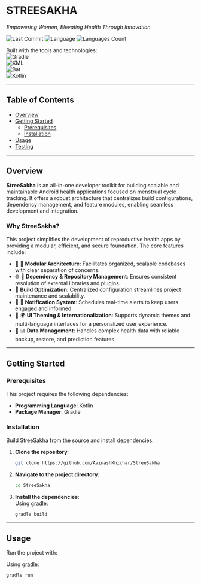 # STREESAKHA

*Empowering Women, Elevating Health Through Innovation*

![Last Commit](https://img.shields.io/badge/last%20commit-today-brightgreen)
![Language](https://img.shields.io/badge/kotlin-100%25-blue)
![Languages Count](https://img.shields.io/badge/languages-1-blue)

Built with the tools and technologies:  
![Gradle](https://img.shields.io/badge/-Gradle-02303A?logo=gradle)  
![XML](https://img.shields.io/badge/-XML-00599C?logo=xml)  
![Bat](https://img.shields.io/badge/-bat-4EAA25)  
![Kotlin](https://img.shields.io/badge/-Kotlin-7F52FF?logo=kotlin)

---

## Table of Contents

- [Overview](#overview)
- [Getting Started](#getting-started)
  - [Prerequisites](#prerequisites)
  - [Installation](#installation)
- [Usage](#usage)
- [Testing](#testing)

---

## Overview

**StreeSakha** is an all-in-one developer toolkit for building scalable and maintainable Android health applications focused on menstrual cycle tracking. It offers a robust architecture that centralizes build configurations, dependency management, and feature modules, enabling seamless development and integration.

### Why StreeSakha?

This project simplifies the development of reproductive health apps by providing a modular, efficient, and secure foundation. The core features include:

- 🎯 🧩 **Modular Architecture**: Facilitates organized, scalable codebases with clear separation of concerns.
- 🌐 🔗 **Dependency & Repository Management**: Ensures consistent resolution of external libraries and plugins.
- 🚀 **Build Optimization**: Centralized configuration streamlines project maintenance and scalability.
- 🔔 🧾 **Notification System**: Schedules real-time alerts to keep users engaged and informed.
- 🎨 🌍 **UI Theming & Internationalization**: Supports dynamic themes and multi-language interfaces for a personalized user experience.
- 💾 📊 **Data Management**: Handles complex health data with reliable backup, restore, and prediction features.

---

## Getting Started

### Prerequisites

This project requires the following dependencies:

- **Programming Language**: Kotlin  
- **Package Manager**: Gradle

### Installation

Build StreeSakha from the source and install dependencies:

1. **Clone the repository**:
    ```bash
    git clone https://github.com/AvinashKhichar/StreeSakha
    ```

2. **Navigate to the project directory**:
    ```bash
    cd StreeSakha
    ```

3. **Install the dependencies**:  
   Using [gradle](https://gradle.org/):
    ```bash
    gradle build
    ```

---

## Usage

Run the project with:

Using [gradle](https://gradle.org/):
```bash
gradle run
